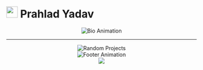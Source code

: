 # <img src="https://raw.githubusercontent.com/MartinHeinz/MartinHeinz/master/wave.gif" width="30px"> **Prahlad Yadav**

<div align="center">
  <img src="https://readme-typing-svg.herokuapp.com?font=Orbitron&weight=900&size=32&duration=2000&pause=500&color=00D9FF,FF6B6B,9B59B6,F39C12,2ECC71&center=true&vCenter=true&multiline=true&width=800&height=100&lines=Software+Engineer+%F0%9F%9A%80+%7C+Competitive+Programmer+%F0%9F%92%BB;Android+Developer+%F0%9F%93%B1+%7C+Backend+Expert+%E2%9A%A1;Problem+Solver+%F0%9F%A7%A0+%7C+Code+Enthusiast+%F0%9F%92%A1" alt="Bio Animation" />
</div>

---

<div align="center">
  <img src="https://readme-typing-svg.herokuapp.com?font=Fira+Code&weight=700&size=24&duration=1200&pause=600&color=FF6B6B,9B59B6,3498DB,E74C3C,F39C12,2ECC71,E67E22&center=true&vCenter=true&width=900&lines=🔧+Currently+building+a+Cryptocurrency+Trading+Bot;🎮+Working+on+AI-Powered+Chess+Engine;🚀+Developing+Real-time+Chat+Application;📱+Creating+Smart+Expense+Tracker+App;🤖+Building+Automated+Resume+Parser;🌐+Crafting+Social+Media+Analytics+Tool;💡+Experimenting+with+Blockchain+Voting+System;🔥+Designing+ML-based+Stock+Predictor;⚡+Coding+Voice-Controlled+Home+Assistant;🎯+Prototyping+AR+Shopping+Experience;🧠+Developing+Code+Quality+Analyzer;🎪+Building+Virtual+Reality+Classroom;🚗+Creating+Smart+Parking+System;🎵+Working+on+AI+Music+Composer;💎+Designing+NFT+Marketplace+Platform" alt="Random Projects" />
</div>



<div align="center">
  <img src="https://readme-typing-svg.herokuapp.com?font=Orbitron&weight=600&size=22&duration=2000&pause=800&color=00D9FF,FF6B6B,9B59B6,F39C12&center=true&vCenter=true&width=700&lines=⭐+Building+the+Future+One+Line+at+a+Time;🚀+Turning+Coffee+into+Code+Since+Forever;💻+Making+Random+Stuff+That+Actually+Works;🔥+Error+404%3A+Sleep+Not+Found;✨+Debugging+is+like+being+a+Detective;🎯+Code+First%2C+Ask+Questions+Later" alt="Footer Animation" />
</div>

<div align="center">
  <img src="https://capsule-render.vercel.app/api?type=waving&color=gradient&customColorList=0,2,2,5,30&height=120&section=footer&animation=fadeIn"/>
</div>
